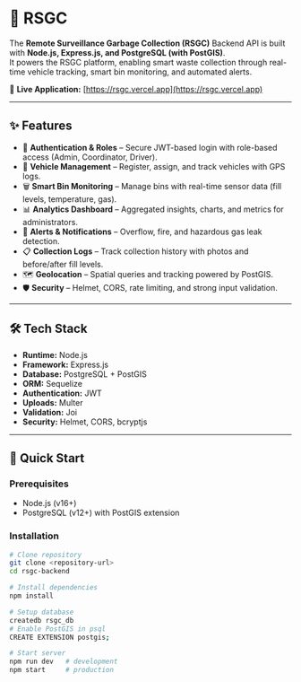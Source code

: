 # 🚛 RSGC

The **Remote Surveillance Garbage Collection (RSGC)** Backend API is built with **Node.js, Express.js, and PostgreSQL (with PostGIS)**.  
It powers the RSGC platform, enabling smart waste collection through real-time vehicle tracking, smart bin monitoring, and automated alerts.

🔗 **Live Application:** [https://rsgc.vercel.app](https://rsgc.vercel.app)

---

## ✨ Features

- 🔐 **Authentication & Roles** – Secure JWT-based login with role-based access (Admin, Coordinator, Driver).  
- 🚛 **Vehicle Management** – Register, assign, and track vehicles with GPS logs.  
- 🗑️ **Smart Bin Monitoring** – Manage bins with real-time sensor data (fill levels, temperature, gas).  
- 📊 **Analytics Dashboard** – Aggregated insights, charts, and metrics for administrators.  
- 🔔 **Alerts & Notifications** – Overflow, fire, and hazardous gas leak detection.  
- 📋 **Collection Logs** – Track collection history with photos and before/after fill levels.  
- 🗺️ **Geolocation** – Spatial queries and tracking powered by PostGIS.  
- 🛡️ **Security** – Helmet, CORS, rate limiting, and strong input validation.  

---

## 🛠️ Tech Stack

- **Runtime:** Node.js  
- **Framework:** Express.js  
- **Database:** PostgreSQL + PostGIS  
- **ORM:** Sequelize  
- **Authentication:** JWT  
- **Uploads:** Multer  
- **Validation:** Joi  
- **Security:** Helmet, CORS, bcryptjs  

---

## 🚀 Quick Start

### Prerequisites
- Node.js (v16+)  
- PostgreSQL (v12+) with PostGIS extension  

### Installation
```bash
# Clone repository
git clone <repository-url>
cd rsgc-backend

# Install dependencies
npm install

# Setup database
createdb rsgc_db
# Enable PostGIS in psql
CREATE EXTENSION postgis;

# Start server
npm run dev   # development
npm start     # production
